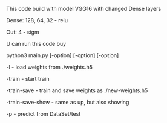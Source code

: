 This code build with model VGG16 with changed Dense layers

Dense: 128, 64, 32 - relu

Out: 4 - sigm

U can run this code buy

python3 main.py [-option] [-option] [-option]

-l - load weights from ./weights.h5


-train - start train

-train-save - train and save weights as ./new-weights.h5

-train-save-show - same as up, but also showing 


-p - predict from DataSet/test
